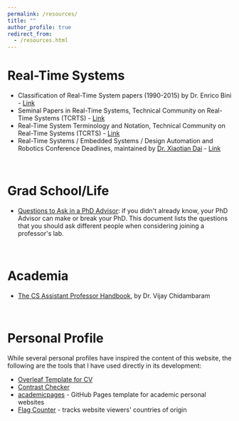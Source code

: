 ```yaml
---
permalink: /resources/
title: ""
author_profile: true
redirect_from:
  - /resources.html
---
```


# Real-Time Systems
- Classification of Real-Time System papers (1990-2015) by Dr. Enrico Bini - [Link](https://cmte.ieee.org/tcrts/classification-of-rtss-papers/)
- Seminal Papers in Real-Time Systems, Technical Community on Real-Time Systems (TCRTS) - [Link](https://cmte.ieee.org/tcrts/education/seminal-papers/)
- Real-Time System Terminology and Notation, Technical Community on Real-Time Systems (TCRTS) - [Link](https://cmte.ieee.org/tcrts/education/terminology-and-notation/)
- Real-Time Systems / Embedded Systems / Design Automation and Robotics Conference Deadlines, maintained by [Dr. Xiaotian Dai](https://www.xiaotiandai.com/) - [Link](https://automaticdai.github.io/realtime-embedded-conferences/)

<br/>

# Grad School/Life
- [Questions to Ask in a PhD Advisor](https://www.cs.columbia.edu/wp-content/uploads/2019/03/Get-Advisor.pdf): if you didn't already know, your PhD Advisor can make or break your PhD. This document lists the questions that you should ask different people when considering joining a professor's lab. 

<br/>

# Academia
- [The CS Assistant Professor Handbook](https://vijay03.github.io/asstprofbook/), by Dr. Vijay Chidambaram

<br/>

# Personal Profile
While several personal profiles have inspired the content of this website, the following are the tools that I have used directly in its development:
- [Overleaf Template for CV](https://www.overleaf.com/latex/templates/faangpath-simple-template/npsfpdqnxmbc)
- [Contrast Checker](https://webaim.org/resources/contrastchecker/)
- [academicpages](https://academicpages.github.io/) - GitHub Pages template for academic personal websites
- [Flag Counter](https://s01.flagcounter.com/index.html) - tracks website viewers' countries of origin
